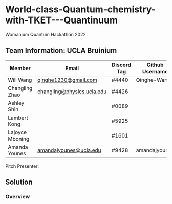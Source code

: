# World-class-Quantum-chemistry-with-TKET---Quantinuum
Womanium Quantum Hackathon 2022

## Team Information: UCLA Bruinium
| Member | Email | Discord Tag | Github Username |
| ----------- | ----------- | ----------- | ----------- |
| Will Wang | qinghe1230@gmail.com | #4440 | Qinghe-Wang |
| Changling Zhao | changling@physics.ucla.edu | #4426 |  |
| Ashley Shin |  | #0089 |  |
| Lambert Kong |  | #5925 |  |
| Lajoyce Mboning |  | #1601 |  |
| Amanda Younes | amandajyounes@ucla.edu | #9428 | amandajyounes |

Pitch Presenter: 

## Solution
### Overview
